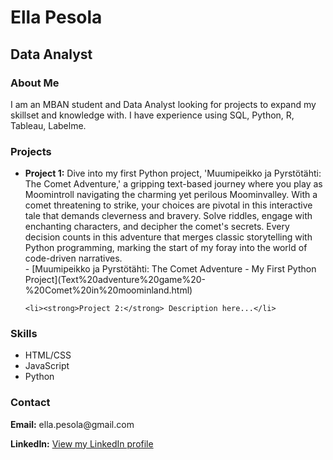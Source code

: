 <html>
<head>
  <title>Ella Pesola</title>
</head>
<body>
  <h1>Ella Pesola</h1>
  <h2>Data Analyst</h2>
  <h3>About Me</h3>
  <p>I am an MBAN student and Data Analyst looking for projects to expand my skillset and knowledge with. I have experience using SQL, Python, R, Tableau, Labelme.</p>

  <h3>Projects</h3>
  <ul>
    <li><strong>Project 1:</strong> Dive into my first Python project, 'Muumipeikko ja Pyrstötähti: The Comet Adventure,' a gripping text-based journey where you play as Moomintroll navigating the charming yet perilous Moominvalley. With a comet threatening to strike, your choices are pivotal in this interactive tale that demands cleverness and bravery. Solve riddles, engage with enchanting characters, and decipher the comet's secrets. Every decision counts in this adventure that merges classic storytelling with Python programming, marking the start of my foray into the world of code-driven narratives.</li> 
    - [Muumipeikko ja Pyrstötähti: The Comet Adventure - My First Python Project](Text%20adventure%20game%20-%20Comet%20in%20moominland.html)

   
    
    <li><strong>Project 2:</strong> Description here...</li>
  </ul>

  <h3>Skills</h3>
  <ul>
    <li>HTML/CSS</li>
    <li>JavaScript</li>
    <li>Python</li>
  </ul>

  <h3>Contact</h3>
  <p><strong>Email:</strong> ella.pesola@gmail.com</p>
  <p><strong>LinkedIn:</strong> <a href="https://www.linkedin.com/in/ellapesola/">View my LinkedIn profile</a></p>
</body>
</html>
